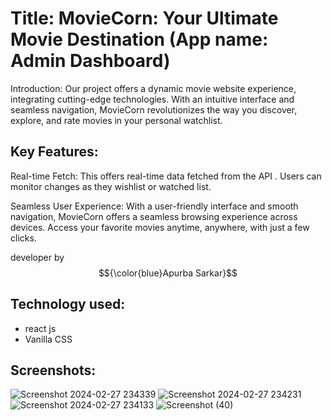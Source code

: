 # Title: MovieCorn: Your Ultimate Movie Destination (App name: Admin Dashboard)

Introduction:
Our project offers a dynamic movie website experience, integrating cutting-edge technologies. With an intuitive interface and seamless navigation, MovieCorn revolutionizes the way you discover, explore, and rate movies in your personal watchlist.

## Key Features:

Real-time Fetch: This offers  real-time data fetched from the API . Users can monitor changes as they wishlist or watched list.

 Seamless User Experience:  With a user-friendly interface and smooth navigation, MovieCorn offers a seamless browsing experience across devices. Access your favorite movies anytime, anywhere, with just a few clicks.

developer by  $${\color{blue}Apurba Sarkar}$$ 

## Technology used:
- react js
- Vanilla CSS


## Screenshots: 
![Screenshot 2024-02-27 234339](https://github.com/apurba-sarkar/movicorn/assets/127435292/39c83fe7-4edb-4c73-88f8-389f4a554288)
![Screenshot 2024-02-27 234231](https://github.com/apurba-sarkar/movicorn/assets/127435292/7e26fae4-d87f-486b-bb55-a27df24157cb)
![Screenshot 2024-02-27 234133](https://github.com/apurba-sarkar/movicorn/assets/127435292/448f70cd-e8ea-42c0-8b1a-0e2915094fee)
![Screenshot (40)](https://github.com/apurba-sarkar/movicorn/assets/127435292/50ea32a3-56b4-493b-a67c-c409f91d172c)
